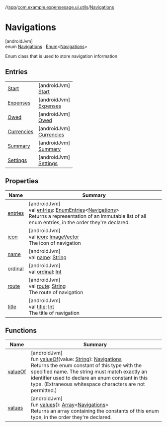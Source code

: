 //[app](../../../index.md)/[com.example.expensesage.ui.utils](../index.md)/[Navigations](index.md)

# Navigations

[androidJvm]\
enum [Navigations](index.md) : [Enum](https://kotlinlang.org/api/latest/jvm/stdlib/kotlin/-enum/index.html)&lt;[Navigations](index.md)&gt; 

Enum class that is used to store navigation information

## Entries

| | |
|---|---|
| [Start](-start/index.md) | [androidJvm]<br>[Start](-start/index.md) |
| [Expenses](-expenses/index.md) | [androidJvm]<br>[Expenses](-expenses/index.md) |
| [Owed](-owed/index.md) | [androidJvm]<br>[Owed](-owed/index.md) |
| [Currencies](-currencies/index.md) | [androidJvm]<br>[Currencies](-currencies/index.md) |
| [Summary](-summary/index.md) | [androidJvm]<br>[Summary](-summary/index.md) |
| [Settings](-settings/index.md) | [androidJvm]<br>[Settings](-settings/index.md) |

## Properties

| Name | Summary |
|---|---|
| [entries](entries.md) | [androidJvm]<br>val [entries](entries.md): [EnumEntries](https://kotlinlang.org/api/latest/jvm/stdlib/kotlin.enums/-enum-entries/index.html)&lt;[Navigations](index.md)&gt;<br>Returns a representation of an immutable list of all enum entries, in the order they're declared. |
| [icon](icon.md) | [androidJvm]<br>val [icon](icon.md): [ImageVector](https://developer.android.com/reference/kotlin/androidx/compose/ui/graphics/vector/ImageVector.html)<br>The icon of navigation |
| [name](../../com.example.expensesage.ui.viewModels/-snack-bar-type/-e-r-r-o-r/index.md#-372974862%2FProperties%2F-912451524) | [androidJvm]<br>val [name](../../com.example.expensesage.ui.viewModels/-snack-bar-type/-e-r-r-o-r/index.md#-372974862%2FProperties%2F-912451524): [String](https://kotlinlang.org/api/latest/jvm/stdlib/kotlin/-string/index.html) |
| [ordinal](../../com.example.expensesage.ui.viewModels/-snack-bar-type/-e-r-r-o-r/index.md#-739389684%2FProperties%2F-912451524) | [androidJvm]<br>val [ordinal](../../com.example.expensesage.ui.viewModels/-snack-bar-type/-e-r-r-o-r/index.md#-739389684%2FProperties%2F-912451524): [Int](https://kotlinlang.org/api/latest/jvm/stdlib/kotlin/-int/index.html) |
| [route](route.md) | [androidJvm]<br>val [route](route.md): [String](https://kotlinlang.org/api/latest/jvm/stdlib/kotlin/-string/index.html)<br>The route of navigation |
| [title](title.md) | [androidJvm]<br>val [title](title.md): [Int](https://kotlinlang.org/api/latest/jvm/stdlib/kotlin/-int/index.html)<br>The title of navigation |

## Functions

| Name | Summary |
|---|---|
| [valueOf](value-of.md) | [androidJvm]<br>fun [valueOf](value-of.md)(value: [String](https://kotlinlang.org/api/latest/jvm/stdlib/kotlin/-string/index.html)): [Navigations](index.md)<br>Returns the enum constant of this type with the specified name. The string must match exactly an identifier used to declare an enum constant in this type. (Extraneous whitespace characters are not permitted.) |
| [values](values.md) | [androidJvm]<br>fun [values](values.md)(): [Array](https://kotlinlang.org/api/latest/jvm/stdlib/kotlin/-array/index.html)&lt;[Navigations](index.md)&gt;<br>Returns an array containing the constants of this enum type, in the order they're declared. |
